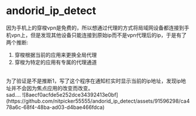 # andorid_ip_detect
因为手机上的穿梭vpn是免费的，所以想通过代理的方式将局域网设备都连接到手机vpn上，但是发现其他设备只能连接到原始ip而不是vpn代理后的ip，于是有了两个推断:<br>
1. 穿梭根据当前的应用来更换全局代理
2. 穿梭为特定的应用有专属的代理通道
<br>
为了验证是不是推断1，写了这个程序在通知栏实时显示当前的ip地址，发现ip地址并不会因为焦点应用的改变而改变。<br>
sad....
![8aecf0acfde5e252dce34392413e0bf](https://github.com/nitpicker55555/andorid_ip_detect/assets/91596298/ca478a6c-68f4-48ba-ad03-d4bae466fdca)
